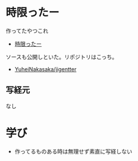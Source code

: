 # 時限ったー

作ってたやつこれ

- [時限ったー](http://jigentter.com/)

ソースも公開しといた。リポジトリはこっち。

- [YuheiNakasaka/jigentter](https://github.com/YuheiNakasaka/jigentter)

## 写経元

なし


# 学び

- 作ってるものある時は無理せず素直に写経しない